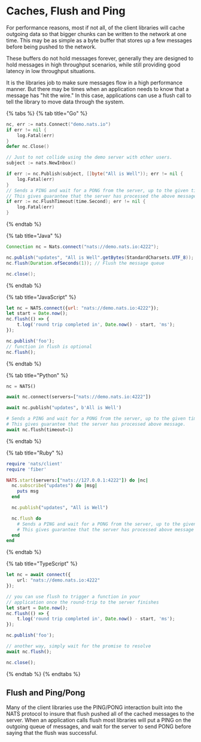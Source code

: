# Caches, Flush and Ping

For performance reasons, most if not all, of the client libraries will cache outgoing data so that bigger chunks can be written to the network at one time. This may be as simple as a byte buffer that stores up a few messages before being pushed to the network.

These buffers do not hold messages forever, generally they are designed to hold messages in high throughput scenarios, while still providing good latency in low throughput situations.

It is the libraries job to make sure messages flow in a high performance manner. But there may be times when an application needs to know that a message has "hit the wire." In this case, applications can use a flush call to tell the library to move data through the system.

{% tabs %}
{% tab title="Go" %}
```go
nc, err := nats.Connect("demo.nats.io")
if err != nil {
	log.Fatal(err)
}
defer nc.Close()

// Just to not collide using the demo server with other users.
subject := nats.NewInbox()

if err := nc.Publish(subject, []byte("All is Well")); err != nil {
	log.Fatal(err)
}
// Sends a PING and wait for a PONG from the server, up to the given timeout.
// This gives guarantee that the server has processed the above message.
if err := nc.FlushTimeout(time.Second); err != nil {
	log.Fatal(err)
}
```
{% endtab %}

{% tab title="Java" %}
```java
Connection nc = Nats.connect("nats://demo.nats.io:4222");

nc.publish("updates", "All is Well".getBytes(StandardCharsets.UTF_8));
nc.flush(Duration.ofSeconds(1)); // Flush the message queue

nc.close();
```
{% endtab %}

{% tab title="JavaScript" %}
```javascript
let nc = NATS.connect({url: "nats://demo.nats.io:4222"});
let start = Date.now();
nc.flush(() => {
    t.log('round trip completed in', Date.now() - start, 'ms');
});

nc.publish('foo');
// function in flush is optional
nc.flush();
```
{% endtab %}

{% tab title="Python" %}
```python
nc = NATS()

await nc.connect(servers=["nats://demo.nats.io:4222"])

await nc.publish("updates", b'All is Well')

# Sends a PING and wait for a PONG from the server, up to the given timeout.
# This gives guarantee that the server has processed above message.
await nc.flush(timeout=1)
```
{% endtab %}

{% tab title="Ruby" %}
```ruby
require 'nats/client'
require 'fiber'

NATS.start(servers:["nats://127.0.0.1:4222"]) do |nc|
  nc.subscribe("updates") do |msg|
    puts msg
  end

  nc.publish("updates", "All is Well")

  nc.flush do
    # Sends a PING and wait for a PONG from the server, up to the given timeout.
    # This gives guarantee that the server has processed above message at this point.
  end
end
```
{% endtab %}

{% tab title="TypeScript" %}
```typescript
let nc = await connect({
    url: "nats://demo.nats.io:4222"
});

// you can use flush to trigger a function in your
// application once the round-trip to the server finishes
let start = Date.now();
nc.flush(() => {
    t.log('round trip completed in', Date.now() - start, 'ms');
});

nc.publish('foo');

// another way, simply wait for the promise to resolve
await nc.flush();

nc.close();
```
{% endtab %}
{% endtabs %}

## Flush and Ping/Pong

Many of the client libraries use the PING/PONG interaction built into the NATS protocol to insure that flush pushed all of the cached messages to the server. When an application calls flush most libraries will put a PING on the outgoing queue of messages, and wait for the server to send PONG before saying that the flush was successful.

